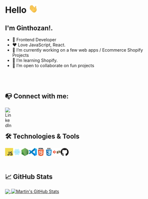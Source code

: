 # Hello <img src="https://raw.githubusercontent.com/rcabarreto/rcabarreto/master/wave.gif" width="30px">

## I'm Ginthozan!.

- 💼 Frontend Developer
- ❤️ Love JavaScript, React.
- 🔭 I’m currently working on a few web apps / Ecommerce Shopify Projects
- 🌱 I’m learning Shopify.
- 👯 I’m open to collaborate on fun projects

<br />
<br />

## 📭 Connect with me:
<!--
[<img align="left" alt="rodrigobarreto.net" width="22px" src="https://raw.githubusercontent.com/iconic/open-iconic/master/svg/globe.svg" />][website]
--->
[<img align="left" alt="LinkedIn" width="22px" src="https://cdn.jsdelivr.net/npm/simple-icons@v3/icons/linkedin.svg" />][linkedin]

<br />
<br />
<br />

## 🛠 Technologies & Tools

<img align="left" alt="JavaScript" width="26px" src="https://raw.githubusercontent.com/github/explore/80688e429a7d4ef2fca1e82350fe8e3517d3494d/topics/javascript/javascript.png" />
<img align="left" alt="React" width="26px" src="https://raw.githubusercontent.com/github/explore/80688e429a7d4ef2fca1e82350fe8e3517d3494d/topics/react/react.png" />
<img align="left" alt="Node.js" width="26px" src="https://raw.githubusercontent.com/github/explore/80688e429a7d4ef2fca1e82350fe8e3517d3494d/topics/nodejs/nodejs.png" />
<img align="left" alt="Visual Studio Code" width="26px" src="https://raw.githubusercontent.com/github/explore/80688e429a7d4ef2fca1e82350fe8e3517d3494d/topics/visual-studio-code/visual-studio-code.png" />
<img align="left" alt="HTML5" width="26px" src="https://raw.githubusercontent.com/github/explore/80688e429a7d4ef2fca1e82350fe8e3517d3494d/topics/html/html.png" />
<img align="left" alt="CSS3" width="26px" src="https://raw.githubusercontent.com/github/explore/80688e429a7d4ef2fca1e82350fe8e3517d3494d/topics/css/css.png" />
<img align="left" alt="Git" width="26px" src="https://raw.githubusercontent.com/github/explore/80688e429a7d4ef2fca1e82350fe8e3517d3494d/topics/git/git.png" />
<img align="left" alt="GitHub" width="26px" src="https://raw.githubusercontent.com/github/explore/78df643247d429f6cc873026c0622819ad797942/topics/github/github.png" />


<br />
<br />
<br />

## &#x1f4c8; GitHub Stats

<a href="https://github.com/ginthozan-v">
  <img align="center" src="https://github-readme-stats.vercel.app/api/top-langs/?username=ginthozan-v&theme=default&hide=java,html,pawn,assembly,tex&langs_count=3" />
</a>
<a href="https://github.com/ginthozan-v">
  <img align="center" src="https://github-readme-stats.vercel.app/api?username=ginthozan-v&show_icons=true&line_height=27&count_private=true&theme=default" alt="Martin's GitHub Stats" />
</a>

<br />
<br />

[linkedin]: https://linkedin.com/in/ginthozan-v

<!---
ginthozan-v/ginthozan-v is a ✨ special ✨ repository because its `README.md` (this file) appears on your GitHub profile.
You can click the Preview link to take a look at your changes.
--->
